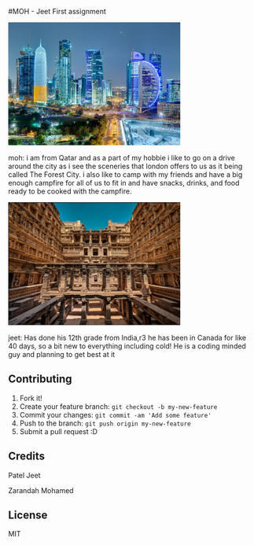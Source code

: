 
#MOH - Jeet         First assignment 

<img src="images/fromqatar.jpg" alt="Qatar" width="350" height="250">

moh: i am from Qatar and as a part of my hobbie i like to go on a drive around the city as i see the sceneries that london offers to us as it being called The Forest City. i also like to camp with my friends and have a big enough campfire for all of us to fit in and have snacks, drinks, and food ready to be cooked with the campfire. 

<img src="images/fromindia.jpg" alt="Qatar" width="350" height="250">


jeet: Has done his 12th grade from India,r3 he has been in Canada for like 40 days, so a bit new to everything including cold! He is a coding minded guy and planning to get best at it

## Contributing

1. Fork it!
2. Create your feature branch: `git checkout -b my-new-feature`
3. Commit your changes: `git commit -am 'Add some feature'`
4. Push to the branch: `git push origin my-new-feature`
5. Submit a pull request :D


## Credits
Patel Jeet

Zarandah Mohamed

## License

MIT

